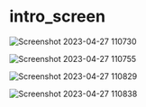 # intro_screen

![Screenshot 2023-04-27 110730](https://user-images.githubusercontent.com/111500135/234769150-7fe6fd32-7b0f-4193-affe-9ab20f4b9a75.png)

![Screenshot 2023-04-27 110755](https://user-images.githubusercontent.com/111500135/234769151-375b3fc2-617f-49da-b495-f224adb1cb54.png)

![Screenshot 2023-04-27 110829](https://user-images.githubusercontent.com/111500135/234769143-c72124e5-5870-4c5b-b42d-342be90c96cb.png)

![Screenshot 2023-04-27 110838](https://user-images.githubusercontent.com/111500135/234769148-6311705b-df14-4b2e-98d0-b236228374ca.png)
